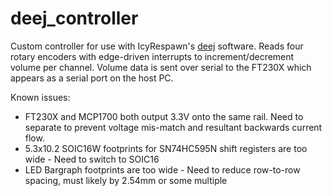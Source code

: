 # deej_controller

Custom controller for use with IcyRespawn's [deej](https://github.com/omriharel/deej) software. Reads four rotary encoders with edge-driven interrupts to increment/decrement volume per channel. Volume data is sent over serial to the FT230X which appears as a serial port on the host PC. 

Known issues:
* FT230X and MCP1700 both output 3.3V onto the same rail. Need to separate to prevent voltage mis-match and resultant backwards current flow. 
* 5.3x10.2 SOIC16W footprints for SN74HC595N shift registers are too wide - Need to switch to SOIC16
* LED Bargraph footprints are too wide - Need to reduce row-to-row spacing, must likely by 2.54mm or some multiple
